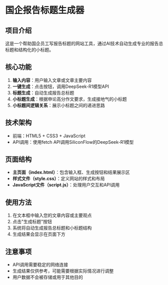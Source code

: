 # 国企报告标题生成器

## 项目介绍
这是一个帮助国企员工写报告标题的网站工具，通过AI技术自动生成专业的报告总标题和结构化的小标题。

## 核心功能
1. **输入内容**：用户输入文章或文章主要内容
2. **一键生成**：点击按钮，调用DeepSeek-R1模型API
3. **标题生成**：自动生成报告总标题
4. **小标题生成**：根据申论高分作文要求，生成接地气的小标题
5. **小标题间逻辑关系**：展示小标题之间的递进思路

## 技术架构
- 前端：HTML5 + CSS3 + JavaScript
- API调用：使用fetch API调用SiliconFlow的DeepSeek-R1模型

## 页面结构
- **主页面（index.html）**：包含输入框、生成按钮和结果展示区
- **样式文件（style.css）**：定义网站的样式和布局
- **JavaScript文件（script.js）**：处理用户交互和API调用

## 使用方法
1. 在文本框中输入您的文章内容或主要观点
2. 点击"生成标题"按钮
3. 系统将自动生成报告总标题和小标题结构
4. 生成结果会显示在页面下方

## 注意事项
- API调用需要稳定的网络连接
- 生成结果仅供参考，可能需要根据实际情况进行调整
- 用户数据不会被存储或用于其他目的
